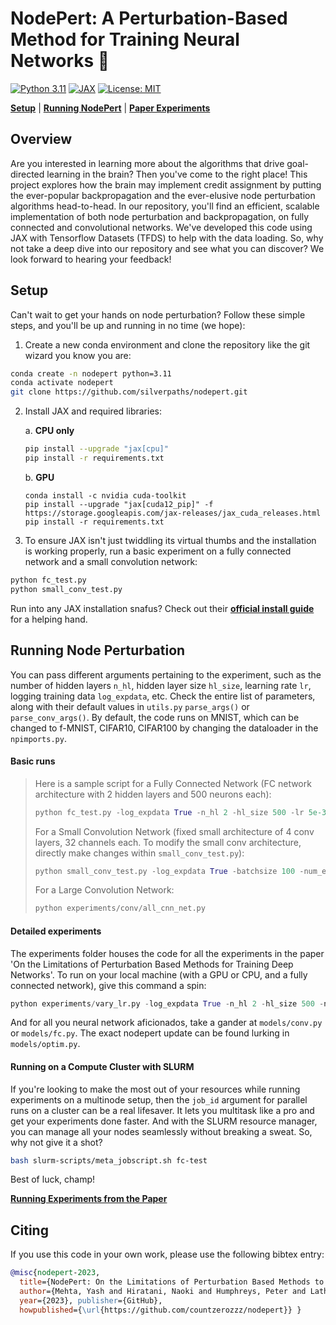 # NodePert: A Perturbation-Based Method for Training Neural Networks 🧠

[![Python 3.11](https://img.shields.io/badge/python-3.11-blue.svg?style=for-the-badge&logo=python)](https://docs.python.org/3/whatsnew/3.11.html)
[![JAX](https://img.shields.io/badge/Framework-JAX-important?style=for-the-badge&logo=Apache-Kafka)](https://github.com/google/jax)
[![License: MIT](https://img.shields.io/badge/License-MIT-yellow.svg?style=for-the-badge&logo=open-source-initiative)](https://github.com/countzerozzz/nodepert/edit/master/LICENSE.md)

[**Setup**](#setup)
| [**Running NodePert**](#running-node-perturbation)
| [**Paper Experiments**](figs/running-paper-exps.md)
<!-- | [**TF 1.x Repo**](https://github.com/yashsmehta/perturbations) -->

## Overview
Are you interested in learning more about the algorithms that drive goal-directed learning in the brain? Then you've come to the right place! This project explores how the brain may implement credit assignment by putting the ever-popular backpropagation and the ever-elusive node perturbation algorithms head-to-head. In our repository, you'll find an efficient, scalable implementation of both node perturbation and backpropagation, on fully connected and convolutional networks. We've developed this code using JAX with Tensorflow Datasets (TFDS) to help with the data loading. So, why not take a deep dive into our repository and see what you can discover? We look forward to hearing your feedback!

## Setup

Can't wait to get your hands on node perturbation? Follow these simple steps, and you'll be up and running in no time (we hope):

1. Create a new conda environment and clone the repository like the git wizard you know you are:
```bash
conda create -n nodepert python=3.11
conda activate nodepert
git clone https://github.com/silverpaths/nodepert.git
```

2. Install JAX and required libraries:

    a. **CPU only**
    ```bash
    pip install --upgrade "jax[cpu]"
    pip install -r requirements.txt
    ```
    b. **GPU**
    ```
    conda install -c nvidia cuda-toolkit
    pip install --upgrade "jax[cuda12_pip]" -f https://storage.googleapis.com/jax-releases/jax_cuda_releases.html
    pip install -r requirements.txt
    ```

3. To ensure JAX isn't just twiddling its virtual thumbs and the installation is working properly, run a basic experiment on a fully connected network and a small convolution network:
```python
python fc_test.py
python small_conv_test.py
```

Run into any JAX installation snafus? Check out their [**official install guide**](https://github.com/google/jax#installation) for a helping hand.

## Running Node Perturbation

You can pass different arguments pertaining to the experiment, such as the number of hidden layers `n_hl`, hidden layer size `hl_size`, learning rate `lr`, logging training data `log_expdata`, etc. Check the entire list of parameters, along with their default values in `utils.py` `parse_args()` or `parse_conv_args()`. By default, the code runs on MNIST, which can be changed to f-MNIST, CIFAR10, CIFAR100 by changing the dataloader in the `npimports.py`.

#### Basic runs
>Here is a sample script for a Fully Connected Network (FC network architecture with 2 hidden layers and 500 neurons each):
>```python
>python fc_test.py -log_expdata True -n_hl 2 -hl_size 500 -lr 5e-3 -batchsize 100 -num_epochs 10 -update_rule np
>```
>For a Small Convolution Network (fixed small architecture of 4 conv layers, 32 channels each. To modify the small conv architecture, directly make changes within `small_conv_test.py`):
>```python
>python small_conv_test.py -log_expdata True -batchsize 100 -num_epochs 10 -update_rule sgd
>```
>For a Large Convolution Network:
>```python 
>python experiments/conv/all_cnn_net.py
>```

#### Detailed experiments
The experiments folder houses the code for all the experiments in the paper 'On the Limitations of Perturbation Based Methods for Training Deep Networks'. To run on your local machine (with a GPU or CPU, and a fully connected network), give this command a spin:

```python
python experiments/vary_lr.py -log_expdata True -n_hl 2 -hl_size 500 -num_epochs 100 -update_rule np
```

And for all you neural network aficionados, take a gander at ```models/conv.py``` or ```models/fc.py```. The exact nodepert update can be found lurking in ```models/optim.py```.

#### Running on a Compute Cluster with SLURM
If you're looking to make the most out of your resources while running experiments on a multinode setup, then the `job_id` argument for parallel runs on a cluster can be a real lifesaver. It lets you multitask like a pro and get your experiments done faster. And with the SLURM resource manager, you can manage all your nodes seamlessly without breaking a sweat. So, why not give it a shot? 
```bash
bash slurm-scripts/meta_jobscript.sh fc-test
```
Best of luck, champ!

[**Running Experiments from the Paper**](figs/running-paper-exps.md)

## Citing
If you use this code in your own work, please use the following bibtex entry:

```bibtex
@misc{nodepert-2023,
  title={NodePert: On the Limitations of Perturbation Based Methods to Train Deep Neural Networks}, 
  author={Mehta, Yash and Hiratani, Naoki and Humphreys, Peter and Latham, Peter and Lillicrap, Tim}, 
  year={2023}, publisher={GitHub},
  howpublished={\url{https://github.com/countzerozzz/nodepert}} }
```
